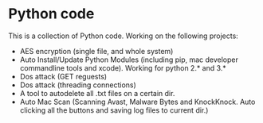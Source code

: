 # Python code

This is a collection of Python code.
Working on the following projects:

- AES encryption (single file, and whole system)
- Auto Install/Update Python Modules (including pip, mac developer commandline tools and xcode). Working for python 2.* and 3.*
- Dos attack (GET reguests)
- Dos attack (threading connections)
- A tool to autodelete all .txt files on a certain dir.
- Auto Mac Scan (Scanning Avast, Malware Bytes and KnockKnock. Auto clicking all the buttons and saving log files to current dir.)